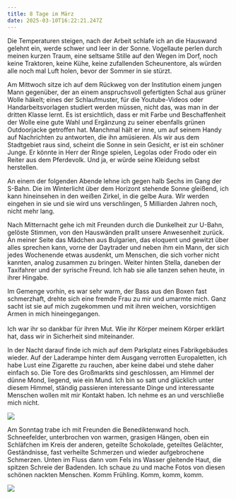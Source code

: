 ```yaml
---
title: 8 Tage im März
date: 2025-03-10T16:22:21.247Z
---
```

Die Temperaturen steigen, nach der Arbeit schlafe ich an die Hauswand gelehnt ein, werde schwer und leer in der Sonne. Vogellaute perlen durch meinen kurzen Traum, eine seltsame Stille auf den Wegen im Dorf, noch keine Traktoren, keine Kühe, keine zufallenden Scheunentore, als würden alle noch mal Luft holen, bevor der Sommer in sie stürzt.

Am Mittwoch sitze ich auf dem Rückweg von der Institution einem jungen Mann gegenüber, der an einem anspruchsvoll gefertigten Schal aus grüner Wolle häkelt; eines der Schlaufmuster, für die Youtube-Videos oder Handarbeitsvorlagen studiert werden müssen, nicht das, was man in der dritten Klasse lernt. Es ist ersichtlich, dass er mit Farbe und Beschaffenheit der Wolle eine gute Wahl und Ergänzung zu seiner ebenfalls grünen Outdoorjacke getroffen hat. Manchmal hält er inne, um auf seinem Handy auf Nachrichten zu antworten, die ihn amüsieren. Als wir aus dem Stadtgebiet raus sind, scheint die Sonne in sein Gesicht, er ist ein schöner Junge. Er könnte in Herr der Ringe spielen, Legolas oder Frodo oder ein Reiter aus dem Pferdevolk. Und ja, er würde seine Kleidung selbst herstellen.

An einem der folgenden Abende lehne ich gegen halb Sechs im Gang der S-Bahn. Die im Winterlicht über dem Horizont stehende Sonne gleißend, ich kann hineinsehen in den weißen Zirkel, in die gelbe Aura. Wir werden eingehen in sie und sie wird uns verschlingen, 5 Milliarden Jahren noch, nicht mehr lang.

Nach Mitternacht gehe ich mit Freunden durch die Dunkelheit zur U-Bahn, gelöste Stimmen, von den Hauswänden prallt unsere Anwesenheit zurück. An meiner Seite das Mädchen aus Bulgarien, das eloquent und gewitzt über alles sprechen kann, vorne der Daytrader und neben ihm ein Mann, der sich jedes Wochenende etwas ausdenkt, um Menschen, die sich vorher nicht kannten, analog zusammen zu bringen. Weiter hinten Stella, daneben der Taxifahrer und der syrische Freund. Ich hab sie alle tanzen sehen heute, in ihrer Hingabe. 

Im Gemenge vorhin, es war sehr warm, der Bass aus den Boxen fast schmerzhaft, drehte sich eine fremde Frau zu mir und umarmte mich. Ganz sacht ist sie auf mich zugekommen und mit ihren weichen, vorsichtigen Armen in mich hineingegangen.\
\
Ich war ihr so dankbar für ihren Mut. Wie ihr Körper meinem Körper erklärt hat, dass wir in Sicherheit sind miteinander.

In der Nacht darauf finde ich mich auf dem Parkplatz eines Fabrikgebäudes wieder. Auf der Laderampe hinter dem Ausgang verrotten Europaletten, ich habe Lust eine Zigarette zu rauchen, aber keine dabei und stehe daher einfach so. Die Tore des Großmarkts sind geschlossen, am Himmel der dünne Mond, liegend, wie ein Mund. Ich bin so satt und glücklich unter diesem Himmel, ständig passieren interessante Dinge und interessante Menschen wollen mit mir Kontakt haben. Ich nehme es an und verschließe mich nicht.

![](/uploads/8-tage-im-märz-1.jpg)

Am Sonntag trabe ich mit Freunden die Benediktenwand hoch. Schneefelder, unterbrochen von warmen, grasigen Hängen, oben ein Schläfchen im Kreis der anderen, geteilte Schokolade, geteiltes Gelächter, Geständnisse, fast verheilte Schmerzen und wieder aufgebrochene Schmerzen. Unten im Fluss dann vom Fels ins Wasser gleitende Haut, die spitzen Schreie der Badenden. Ich schaue zu und mache Fotos von diesen schönen nackten Menschen. Komm Frühling. Komm, komm, komm.

![](/uploads/hände.jpg)